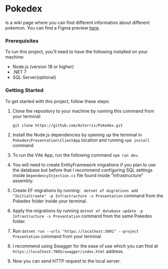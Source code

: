# Pokedex
Is a wiki page where you can find different information about different pokemon.
You can find a Figma preview [here](https://www.figma.com/file/1noFinasB5J37LGgrUrw7q/Pokedex?t=Rrq9T2ubfYfCijvC-6).

### Prerequisites
To run this project, you'll need to have the following installed on your machine:
- Node.js (version 18 or higher)
- .NET 7
- SQL Server(optional)

### Getting Started
To get started with this project, follow these steps:
1. Clone the repository to your machine by running this command from your terminal:

    ```git clone https://github.com/Asterrix/Pokedex.git```

2. Install the Node.js dependencies by opening up the terminal in ```Pokedex\Presentation\ClientApp``` location and running 
```npm install``` command.
3. To run the Vite App, run the following command ```npm run dev```.
4. You will need to create EntityFramework migrations if you plan to use the database but before that I recommend configuring SQL settings inside ```DependencyInjection.cs``` file found inside "Infrastructure" assembly.
5. Create EF migrations by running:
``` dotnet ef migrations add "InitialCreate" -p Infrastructure -s Presentation``` command from the Pokedex folder inside your terminal.
6. Apply the migrations by running ```dotnet ef database update -p Infrastructure -s Presentation``` command from the same Pokedex folder.
7. Run ```dotnet run --urls "https://localhost:5001" --project Presentation``` command from your terminal.
8. I recommend using Swagger for the ease of use which you can find at `https://localhost:7085/swagger/index.html` address.
9. Now you can send HTTP request to the local server.
